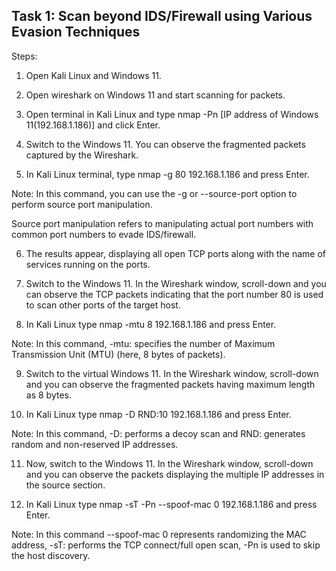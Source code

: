 ## **Task 1: Scan beyond IDS/Firewall using Various Evasion Techniques**

Steps:

1. Open Kali Linux and Windows 11.

2. Open wireshark on Windows 11 and start scanning for packets.

3. Open terminal in Kali Linux and type nmap -Pn [IP address of Windows 11(192.168.1.186)] and click Enter.

4. Switch to the Windows 11. You can observe the fragmented packets captured by the Wireshark.

5. In Kali Linux terminal, type nmap -g 80 192.168.1.186 and press Enter.

Note: In this command, you can use the -g or --source-port option to perform source port manipulation.

Source port manipulation refers to manipulating actual port numbers with common port numbers to evade IDS/firewall.

6. The results appear, displaying all open TCP ports along with the name of services running on the ports.

7. Switch to the Windows 11. In the Wireshark window, scroll-down and you can observe the TCP packets indicating that the port number 80 is used to scan other ports of the target host.

8. In Kali Linux type nmap -mtu 8 192.168.1.186 and press Enter. 

Note: In this command, -mtu: specifies the number of Maximum Transmission Unit (MTU) (here, 8 bytes of packets).

9. Switch to the virtual Windows 11. In the Wireshark window, scroll-down and you can observe the fragmented packets having maximum length as 8 bytes.

10. In Kali Linux type nmap -D RND:10 192.168.1.186 and press Enter. 

Note: In this command, -D: performs a decoy scan and RND: generates random and non-reserved IP addresses.

11. Now, switch to the Windows 11. In the Wireshark window, scroll-down and you can observe the packets displaying the multiple IP addresses in the source section.

12. In Kali Linux type nmap -sT -Pn --spoof-mac 0 192.168.1.186 and press Enter. 

Note: In this command --spoof-mac 0 represents randomizing the MAC address, -sT: performs the TCP connect/full open scan, -Pn is used to skip the host discovery. 